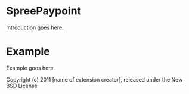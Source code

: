 SpreePaypoint
=============

Introduction goes here.


Example
=======

Example goes here.


Copyright (c) 2011 [name of extension creator], released under the New BSD License
